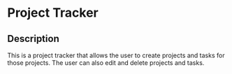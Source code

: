# Project Tracker

## Description

This is a project tracker that allows the user to create projects and tasks for those projects. The user can also edit and delete projects and tasks.
